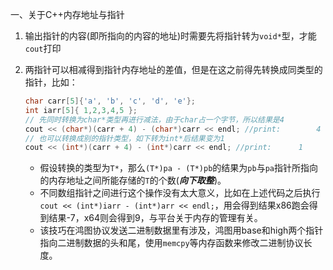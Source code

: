 一、关于C++内存地址与指针

1. 输出指针的内容(即所指向的内容的地址)时需要先将指针转为`void*`型，才能`cout`打印

2. 两指针可以相减得到指针内存地址的差值，但是在这之前得先转换成同类型的指针，比如：

   ```C++
   char carr[5]{'a', 'b', 'c', 'd', 'e'};
   int iarr[5]{ 1,2,3,4,5 };
   // 先同时转换为char*类型再进行减法，由于char占一个字节，所以结果是4
   cout << (char*)(carr + 4) - (char*)carr << endl; //print:		4
   // 也可以转换成别的指针类型，如下转为int*后结果变为1
   cout << (int*)(carr + 4) - (int*)carr << endl; //print:		1
   ```

   - 假设转换的类型为`T*`，那么`(T*)pa - (T*)pb`的结果为`pb`与`pa`指针所指向的内存地址之间所能存储的`T`的个数(***向下取整***)。
   - 不同数组指针之间进行这个操作没有太大意义，比如在上述代码之后执行`cout << (int*)iarr - (int*)arr << endl;`，用会得到结果x86跑会得到结果-7，x64则会得到9，与平台关于内存的管理有关。
   - 该技巧在鸿图协议发送二进制数据里有涉及，鸿图用base和high两个指针指向二进制数据的头和尾，使用`memcpy`等内存函数来修改二进制协议长度。